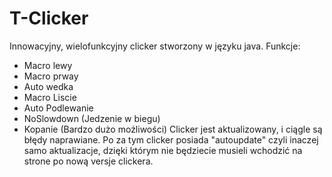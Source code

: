 # T-Clicker
Innowacyjny, wielofunkcyjny clicker stworzony w języku java.
Funkcje:
- Macro lewy
- Macro prway
- Auto wedka
- Macro Liscie
- Auto Podlewanie
- NoSlowdown (Jedzenie w biegu)
- Kopanie (Bardzo dużo możliwości)
Clicker jest aktualizowany, i ciągle są błędy naprawiane.
Po za tym clicker posiada "autoupdate" czyli inaczej samo aktualizacje, dzięki którym nie będziecie musieli wchodzić na strone po nową versje clickera.
